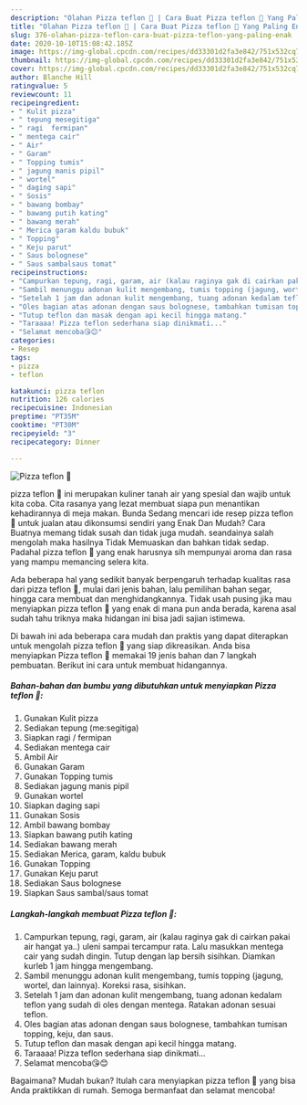 ```yaml
---
description: "Olahan Pizza teflon 🍕 | Cara Buat Pizza teflon 🍕 Yang Paling Enak"
title: "Olahan Pizza teflon 🍕 | Cara Buat Pizza teflon 🍕 Yang Paling Enak"
slug: 376-olahan-pizza-teflon-cara-buat-pizza-teflon-yang-paling-enak
date: 2020-10-10T15:08:42.185Z
image: https://img-global.cpcdn.com/recipes/dd33301d2fa3e842/751x532cq70/pizza-teflon-🍕-foto-resep-utama.jpg
thumbnail: https://img-global.cpcdn.com/recipes/dd33301d2fa3e842/751x532cq70/pizza-teflon-🍕-foto-resep-utama.jpg
cover: https://img-global.cpcdn.com/recipes/dd33301d2fa3e842/751x532cq70/pizza-teflon-🍕-foto-resep-utama.jpg
author: Blanche Hill
ratingvalue: 5
reviewcount: 11
recipeingredient:
- " Kulit pizza"
- " tepung mesegitiga"
- " ragi  fermipan"
- " mentega cair"
- " Air"
- " Garam"
- " Topping tumis"
- " jagung manis pipil"
- " wortel"
- " daging sapi"
- " Sosis"
- " bawang bombay"
- " bawang putih kating"
- " bawang merah"
- " Merica garam kaldu bubuk"
- " Topping"
- " Keju parut"
- " Saus bolognese"
- " Saus sambalsaus tomat"
recipeinstructions:
- "Campurkan tepung, ragi, garam, air (kalau raginya gak di cairkan pakai air hangat ya..) uleni sampai tercampur rata. Lalu masukkan mentega cair yang sudah dingin. Tutup dengan lap bersih sisihkan. Diamkan kurleb 1 jam hingga mengembang."
- "Sambil menunggu adonan kulit mengembang, tumis topping (jagung, wortel, dan lainnya). Koreksi rasa, sisihkan."
- "Setelah 1 jam dan adonan kulit mengembang, tuang adonan kedalam teflon yang sudah di oles dengan mentega. Ratakan adonan sesuai teflon."
- "Oles bagian atas adonan dengan saus bolognese, tambahkan tumisan topping, keju, dan saus."
- "Tutup teflon dan masak dengan api kecil hingga matang."
- "Taraaaa! Pizza teflon sederhana siap dinikmati..."
- "Selamat mencoba😘😊"
categories:
- Resep
tags:
- pizza
- teflon

katakunci: pizza teflon 
nutrition: 126 calories
recipecuisine: Indonesian
preptime: "PT35M"
cooktime: "PT30M"
recipeyield: "3"
recipecategory: Dinner

---
```



![Pizza teflon 🍕](https://img-global.cpcdn.com/recipes/dd33301d2fa3e842/751x532cq70/pizza-teflon-🍕-foto-resep-utama.jpg)


pizza teflon 🍕 ini merupakan kuliner tanah air yang spesial dan wajib untuk kita coba. Cita rasanya yang lezat membuat siapa pun menantikan kehadirannya di meja makan.
Bunda Sedang mencari ide resep pizza teflon 🍕 untuk jualan atau dikonsumsi sendiri yang Enak Dan Mudah? Cara Buatnya memang tidak susah dan tidak juga mudah. seandainya salah mengolah maka hasilnya Tidak Memuaskan dan bahkan tidak sedap. Padahal pizza teflon 🍕 yang enak harusnya sih mempunyai aroma dan rasa yang mampu memancing selera kita.

Ada beberapa hal yang sedikit banyak berpengaruh terhadap kualitas rasa dari pizza teflon 🍕, mulai dari jenis bahan, lalu pemilihan bahan segar, hingga cara membuat dan menghidangkannya. Tidak usah pusing jika mau menyiapkan pizza teflon 🍕 yang enak di mana pun anda berada, karena asal sudah tahu triknya maka hidangan ini bisa jadi sajian istimewa.




Di bawah ini ada beberapa cara mudah dan praktis yang dapat diterapkan untuk mengolah pizza teflon 🍕 yang siap dikreasikan. Anda bisa menyiapkan Pizza teflon 🍕 memakai 19 jenis bahan dan 7 langkah pembuatan. Berikut ini cara untuk membuat hidangannya.

<!--inarticleads1-->

##### Bahan-bahan dan bumbu yang dibutuhkan untuk menyiapkan Pizza teflon 🍕:

1. Gunakan  Kulit pizza
1. Sediakan  tepung (me:segitiga)
1. Siapkan  ragi / fermipan
1. Sediakan  mentega cair
1. Ambil  Air
1. Gunakan  Garam
1. Gunakan  Topping tumis
1. Sediakan  jagung manis pipil
1. Gunakan  wortel
1. Siapkan  daging sapi
1. Gunakan  Sosis
1. Ambil  bawang bombay
1. Siapkan  bawang putih kating
1. Sediakan  bawang merah
1. Sediakan  Merica, garam, kaldu bubuk
1. Gunakan  Topping
1. Gunakan  Keju parut
1. Sediakan  Saus bolognese
1. Siapkan  Saus sambal/saus tomat




<!--inarticleads2-->

##### Langkah-langkah membuat Pizza teflon 🍕:

1. Campurkan tepung, ragi, garam, air (kalau raginya gak di cairkan pakai air hangat ya..) uleni sampai tercampur rata. Lalu masukkan mentega cair yang sudah dingin. Tutup dengan lap bersih sisihkan. Diamkan kurleb 1 jam hingga mengembang.
1. Sambil menunggu adonan kulit mengembang, tumis topping (jagung, wortel, dan lainnya). Koreksi rasa, sisihkan.
1. Setelah 1 jam dan adonan kulit mengembang, tuang adonan kedalam teflon yang sudah di oles dengan mentega. Ratakan adonan sesuai teflon.
1. Oles bagian atas adonan dengan saus bolognese, tambahkan tumisan topping, keju, dan saus.
1. Tutup teflon dan masak dengan api kecil hingga matang.
1. Taraaaa! Pizza teflon sederhana siap dinikmati...
1. Selamat mencoba😘😊




Bagaimana? Mudah bukan? Itulah cara menyiapkan pizza teflon 🍕 yang bisa Anda praktikkan di rumah. Semoga bermanfaat dan selamat mencoba!
